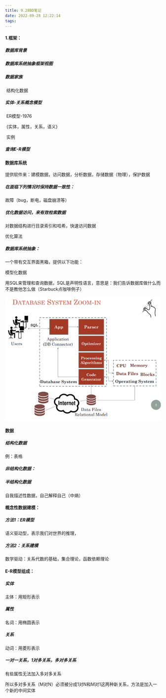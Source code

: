 ```yaml
---
title: 9.28BD笔记
date: 2022-09-28 12:22:14
tags:
---
```


#### 1.框架：

##### 数据库背景

##### 数据库系统抽象框架视图

##### 数据家族

​	结构化数据

##### 实体-关系概念模型

​	ER模型-1976

​	{实体，属性，关系，语义}

​	实例

##### 查询E-R模型

#### 数据库系统

提供软件来：建模数据，访问数据，分析数据，存储数据（物理），保护数据

##### 在面临下列情况时保持数据一致性：

故障（bug，断电，磁盘崩溃等）

##### 优化数据访问，来有效检索数据

对数据结构进行目录索引和哈希，快速访问数据

优化算法

##### 数据库系统抽象：

一个带有交互界面黑箱，提供以下功能：

模型化数据

用SQL来管理和查询数据，SQL是声明性语言，意思是：我们告诉数据库做什么而不是教他怎么做（Starbuck点咖啡例子）

![image-20220928132930336](9-28BD笔记/image-20220928132930336.png)

#### 数据

##### 结构化数据

例：表格

##### 非结构化数据：

##### 半结构化数据

自我描述性数据，自己解释自己（中熵）

#### 概念性数据建模：

##### 方法1：ER模型

语义驱动型，表示我们对世界的推理，

##### 方法2：关系建模

数学驱动：关系代数的基础，集合理论，函数依赖理论

#### E-R模型组成：

##### 实体

主体：用矩形表示

##### 属性

名词：用椭圆表示

##### 关系

动词：用菱形表示

##### 一对一关系，1对多关系，多对多关系

有些属性无法加入多对多关系

所以多对多关系（M对N）必须被分成1对N和M对1这两种新关系，方法是加入一个新的中间实体
